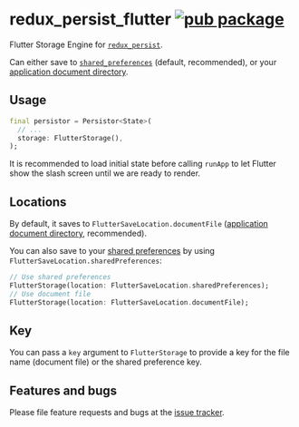 # redux_persist_flutter [![pub package](https://img.shields.io/pub/v/redux_persist_flutter.svg)](https://pub.dartlang.org/packages/redux_persist_flutter)

Flutter Storage Engine for [`redux_persist`](https://pub.dartlang.org/packages/redux_persist).

Can either save to [`shared_preferences`](https://pub.dartlang.org/packages/shared_preferences)
(default, recommended), or your
[application document directory](https://pub.dartlang.org/packages/path_provider).

## Usage

```dart
final persistor = Persistor<State>(
  // ...
  storage: FlutterStorage(),
);
```

It is recommended to load initial state before calling `runApp` to let Flutter
show the slash screen until we are ready to render.

## Locations

By default, it saves to `FlutterSaveLocation.documentFile`
([application document directory](https://pub.dartlang.org/packages/path_provider), recommended).

You can also save to your [shared preferences](https://pub.dartlang.org/packages/shared_preferences) by using `FlutterSaveLocation.sharedPreferences`:

```dart
// Use shared preferences
FlutterStorage(location: FlutterSaveLocation.sharedPreferences);
// Use document file
FlutterStorage(location: FlutterSaveLocation.documentFile);
```

## Key

You can pass a `key` argument to `FlutterStorage` to provide a key
for the file name (document file) or the shared preference key.

## Features and bugs

Please file feature requests and bugs at the
[issue tracker](https://github.com/Cretezy/redux_persist/issues).
